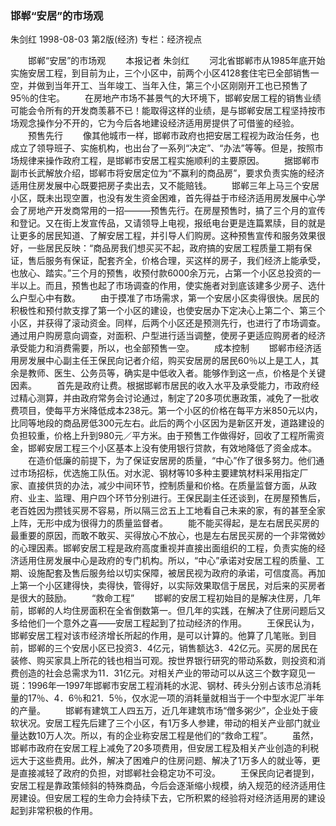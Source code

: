 ### 邯郸“安居”的市场观
朱剑红
1998-08-03
第2版(经济)
专栏：经济视点

　　邯郸“安居”的市场观
　　本报记者  朱剑红
　　河北省邯郸市从1985年底开始实施安居工程，到目前为止，三个小区中，前两个小区4128套住宅已全部销售一空，并做到当年开工、当年竣工、当年入住，第三个小区刚刚开工也已预售了95％的住宅。
　　在房地产市场不甚景气的大环境下，邯郸安居工程的销售业绩可能会令所有的开发商羡慕不已！能取得这样的业绩，是与邯郸安居工程坚持按市场观念操作分不开的，它为今后各地建设经济适用房提供了可借鉴的经验。
　　预售先行
　　像其他城市一样，邯郸市政府也把安居工程视为政治任务，也成立了领导班子、实施机构，也出台了一系列“决定”、“办法”等等。但是，按照市场规律来操作政府工程，是邯郸市安居工程实施顺利的主要原因。
　　据邯郸市副市长武解放介绍，邯郸市将安居定位为“不赢利的商品房”，要求负责实施的经济适用住房发展中心既要把房子卖出去，又不能赔钱。
　　邯郸三年上马三个安居小区，既未出现空置，也没有发生资金困难，首先得益于市经济适用房发展中心学会了房地产开发商常用的一招———预售先行。在房屋预售时，搞了三个月的宣传和登记。又在街上发宣传品，又请领导上电视，报纸电台更是连篇累牍，目的就是让更多的居民知道、了解安居工程，并引导人们购房。这种预售宣传和服务效果很好，一些居民反映：“商品房我们想买买不起，政府搞的安居工程质量工期有保证，售后服务有保证，配套齐全，价格合理，买这样的房子，我们经济上能承受，也放心、踏实。”三个月的预售，收预付款6000余万元，占第一个小区总投资的一半以上。而且，预售也起了市场调查的作用，使实施者对到底该建多少房子、选什么户型心中有数。
　　由于摸准了市场需求，第一个安居小区卖得很快。居民的积极性和预付款支撑了第一个小区的建设，也使安居办下定决心上第二个、第三个小区，并获得了滚动资金。同样，后两个小区还是预测先行，也进行了市场调查。通过用户购房意向调查，对面积、户型进行适当调整，使房子更适应购房者的经济承受能力和消费需要，所以，也全部预售一空。
　　成本控制
　　邯郸市经济适用房发展中心副主任王保民向记者介绍，购买安居房的居民60％以上是工人，其余是教师、医生、公务员等，确实是中低收入者。能够作到这一点，价格是个关键因素。
　　首先是政府让费。根据邯郸市居民的收入水平及承受能力，市政府经过精心测算，并由政府常务会讨论通过，制定了20多项优惠政策，减免了一批收费项目，使每平方米降低成本238元。第一个小区的价格在每平方米850元以内，比同等地段的商品房低300元左右。此后的两个小区因为是新区开发，道路建设的负担较重，价格上升到980元／平方米。由于预售工作做得好，回收了工程所需资金，邯郸安居工程三个小区基本上没有使用银行贷款，有效地降低了资金成本。
　　在造价低廉的前提下，为了保证安居房的质量，“中心”作了很多努力。他们通过市场招标，优选施工队伍。对水泥、钢材等10多种主要建筑材料采用指定厂家、直接供货的办法，减少中间环节，控制质量和价格。在质量监督方面，从政府、业主、监理、用户四个环节分别进行。王保民副主任还谈到，在房屋预售后，老百姓因为攒钱买房不容易，所以隔三岔五上工地看自己未来的家，有的甚至全家上阵，无形中成为很得力的质量监督者。
　　能不能买得起，是左右居民买房的最重要的原因，而敢不敢买、买得放心不放心，也是左右居民买房的一个非常微妙的心理因素。邯郸安居工程是政府高度重视并直接出面组织的工程，负责实施的经济适用住房发展中心是政府的专门机构。所以，“中心”承诺对安居工程的质量、工期、设施配套及售后服务给以切实保障，被居民视为政府的承诺，可信度高。再加上第一个小区建得快，卖得快，管得好，以实际效果取信于居民，对后来的买房者是很大的鼓励。
　　“救命工程”
　　邯郸的安居工程初始目的是解决住房，几年前，邯郸的人均住房面积在全省倒数第一。但几年的实践，在解决了住房问题后又多给他们一个意外之喜——安居工程起到了拉动经济的作用。
　　王保民认为，邯郸安居工程对该市经济增长所起的作用，是可以计算的。他算了几笔账。到目前，邯郸的三个安居小区已投资3．4亿元，销售额达3．42亿元。买房的居民在装修、购买家具上所花的钱也相当可观。按世界银行研究的带动系数，则投资和消费创造的社会总需求为11．31亿元。对相关产业的带动可以从这三个数字窥见一斑：1996年—1997年邯郸市安居工程消耗的水泥、钢材、砖头分别占该市总消耗量的17％、4．6％和21．5％，仅水泥一项的消耗量就相当于一个中型水泥厂半年的产量。
　　邯郸有建筑工人四五万，近几年建筑市场“僧多粥少”，企业处于疲软状况。安居工程先后建了三个小区，有1万多人参建，带动的相关产业部门就业量达数10万人次。所以，有的企业称安居工程是他们的“救命工程”。
　　虽然，邯郸市政府在安居工程上减免了20多项费用，但安居工程及相关产业创造的利税远大于这些费用。此外，解决了困难户的住房问题、解决了1万多人的就业等，更是直接减轻了政府的负担，对邯郸社会稳定功不可没。
　　王保民向记者提到，安居工程是靠政策倾斜的特殊商品，今后会逐渐缩小规模，纳入规范的经济适用住房建设。但安居工程的生命力会持续下去，它所积累的经验将对经济适用房的建设起到非常积极的作用。

